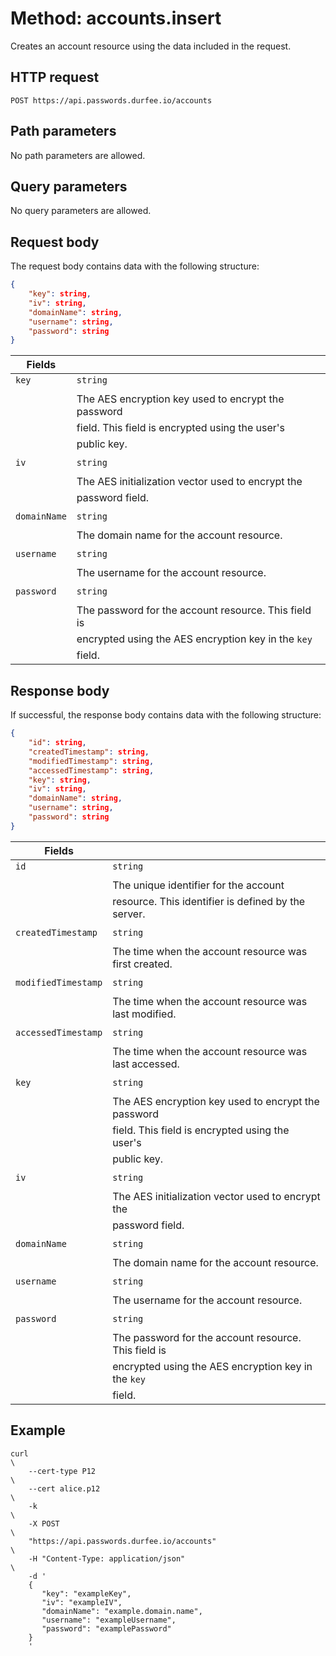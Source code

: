 # Method: accounts.insert

Creates an account resource using the data included in the request.

## HTTP request

```
POST https://api.passwords.durfee.io/accounts
```

## Path parameters

No path parameters are allowed.

## Query parameters

No query parameters are allowed.

## Request body

The request body contains data with the following structure:

```json
{
    "key": string,
    "iv": string,
    "domainName": string,
    "username": string,
    "password": string
}
```

| Fields              |                                                        |
|---------------------|--------------------------------------------------------|
| `key`               | `string`                                               |
|                     |                                                        |
|                     | The AES encryption key used to encrypt the password    |
|                     | field. This field is encrypted using the user's        |
|                     | public key.                                            |
|                     |                                                        |
| `iv`                | `string`                                               |
|                     |                                                        |
|                     | The AES initialization vector used to encrypt the      |
|                     | password field.                                        |
|                     |                                                        |
| `domainName`        | `string`                                               |
|                     |                                                        |
|                     | The domain name for the account resource.              |
|                     |                                                        |
| `username`          | `string`                                               |
|                     |                                                        |
|                     | The username for the account resource.                 |
|                     |                                                        |
| `password`          | `string`                                               |
|                     |                                                        |
|                     | The password for the account resource. This field is   |
|                     | encrypted using the AES encryption key in the `key`    |
|                     | field.                                                 |

## Response body

If successful, the response body contains data with the following structure:

```json
{
    "id": string,
    "createdTimestamp": string,
    "modifiedTimestamp": string,
    "accessedTimestamp": string,
    "key": string,
    "iv": string,
    "domainName": string,
    "username": string,
    "password": string
}
```

| Fields              |                                                        |
|---------------------|--------------------------------------------------------|
| `id`                | `string`                                               |
|                     |                                                        |
|                     | The unique identifier for the account                  |
|                     | resource. This identifier is defined by the server.    |
|                     |                                                        |
| `createdTimestamp`  | `string`                                               |
|                     |                                                        |
|                     | The time when the account resource was first created.  |
|                     |                                                        |
| `modifiedTimestamp` | `string`                                               |
|                     |                                                        |
|                     | The time when the account resource was last modified.  |
|                     |                                                        |
| `accessedTimestamp` | `string`                                               |
|                     |                                                        |
|                     | The time when the account resource was last accessed.  |
|                     |                                                        |
| `key`               | `string`                                               |
|                     |                                                        |
|                     | The AES encryption key used to encrypt the password    |
|                     | field. This field is encrypted using the user's        |
|                     | public key.                                            |
|                     |                                                        |
| `iv`                | `string`                                               |
|                     |                                                        |
|                     | The AES initialization vector used to encrypt the      |
|                     | password field.                                        |
|                     |                                                        |
| `domainName`        | `string`                                               |
|                     |                                                        |
|                     | The domain name for the account resource.              |
|                     |                                                        |
| `username`          | `string`                                               |
|                     |                                                        |
|                     | The username for the account resource.                 |
|                     |                                                        |
| `password`          | `string`                                               |
|                     |                                                        |
|                     | The password for the account resource. This field is   |
|                     | encrypted using the AES encryption key in the `key`    |
|                     | field.                                                 |

## Example

```
curl                                                                           \
    --cert-type P12                                                            \
    --cert alice.p12                                                           \
    -k                                                                         \
    -X POST                                                                    \
    "https://api.passwords.durfee.io/accounts"                                 \
    -H "Content-Type: application/json"                                        \
    -d '
    {
       "key": "exampleKey",
       "iv": "exampleIV",
       "domainName": "example.domain.name",
       "username": "exampleUsername",
       "password": "examplePassword"
    }
    '
```


